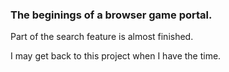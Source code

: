 ### The beginings of a browser game portal.

Part of the search feature is almost finished.

I may get back to this project when I have the time.
